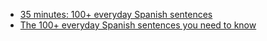 

- [35 minutes: 100+ everyday Spanish sentences](https://www.youtube.com/watch?v=6_5FnCLLYoA)
- [The 100+ everyday Spanish sentences you need to know](https://www.youtube.com/watch?v=LGMKg6MUdxI)
